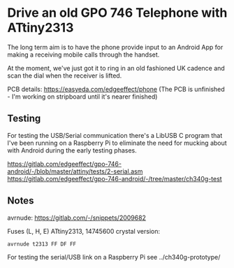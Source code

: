 Drive an old GPO 746 Telephone with ATtiny2313
==============================================

The long term aim is to have the phone provide input to an Android App for
making a receiving mobile calls through the handset.

At the moment, we've just got it to ring in an old fashioned UK cadence and
scan the dial when the receiver is lifted.

PCB details: https://easyeda.com/edgeeffect/phone
(The PCB is unfinished - I'm working on stripboard until it's nearer finished)

Testing
-------

For testing the USB/Serial communication there's a LibUSB C program that I've
been running on a Raspberry Pi to eliminate the need for mucking about with
Android during the early testing phases.

https://gitlab.com/edgeeffect/gpo-746-android/-/blob/master/attiny/tests/2-serial.asm
https://gitlab.com/edgeeffect/gpo-746-android/-/tree/master/ch340g-test

Notes
-----

avrnude: https://gitlab.com/-/snippets/2009682

Fuses (L, H, E)
ATtiny2313, 14745600 crystal version:

    avrnude t2313 FF DF FF

For testing the serial/USB link on a Raspberry Pi see ../ch340g-prototype/
